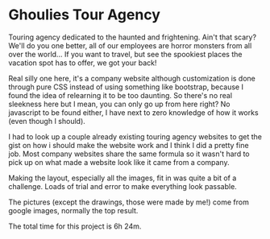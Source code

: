 # Ghoulies Tour Agency
Touring agency dedicated to the haunted and frightening. Ain't that scary? We'll do you one better, all of our employees are horror monsters from all over the world... If you want to travel, but see the spookiest places the vacation spot has to offer, we got your back!

Real silly one here, it's a company website although customization is done through pure CSS instead of using something like bootstrap, because I found the idea of relearning it to be too daunting. So there's no real sleekness here but I mean, you can only go up from here right? No javascript to be found either, I have next to zero knowledge of how it works (even though I should).

I had to look up a couple already existing touring agency websites to get the gist on how i should make the website work and I think I did a pretty fine job. Most company websites share the same formula so it wasn't hard to pick up on what made a website look like it came from a company.

Making the layout, especially all the images, fit in was quite a bit of a challenge. Loads of trial and error to make everything look passable.

The pictures (except the drawings, those were made by me!) come from google images, normally the top result.

The total time for this project is 6h 24m.
